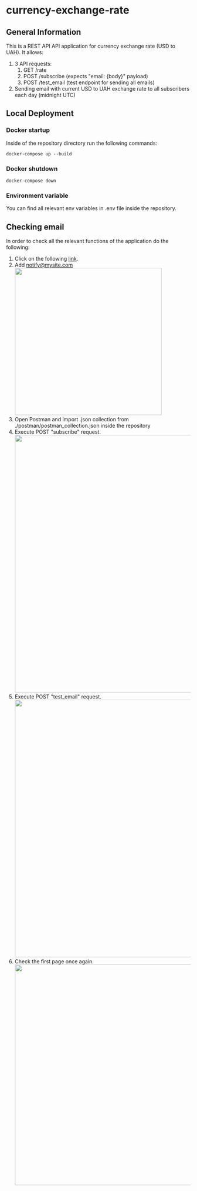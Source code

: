 # currency-exchange-rate

## General Information

This is a REST API API application for currency exchange rate (USD to UAH). It allows:
1. 3 API requests:
    1. GET /rate 
    2. POST /subscribe (expects "email: {body}"  payload)
    3. POST /test_email (test endpoint for sending all emails)
2. Sending email with current USD to UAH exchange rate to all subscribers each day (midnight UTC)

## Local Deployment


### Docker startup

Inside of the repository directory run the following commands:
```shell
docker-compose up --build
```

### Docker shutdown

```shell
docker-compose down
```

### Environment variable

You can find all relevant env variables in .env file inside the repository.

## Checking email

In order to check all the relevant functions of the application do the following:
1. Click on the following [link](https://www.wpoven.com/tools/free-smtp-server-for-testing).
2. Add notify@mysite.com <br>
    <img width="400" src="https://github.com/dmytromk/currency-exchange-rate/assets/96624185/6f3a6b3d-1c56-4cf6-a695-e46051e37132">
3. Open Postman and import .json collection from ./postman/postman_collection.json inside the repository
4. Execute POST "subscribe" request. <br>
    <img width="700" src="https://github.com/dmytromk/currency-exchange-rate/assets/96624185/eb0af63e-3d3a-4d05-abac-013300028d8e">
5. Execute POST "test_email" request. <br>
    <img width="700" src="https://github.com/dmytromk/currency-exchange-rate/assets/96624185/f6ae45a2-4c86-4d4f-9ce6-404f08cd89d3">
6. Check the first page once again. <br>
    <img width="600" src="https://github.com/dmytromk/currency-exchange-rate/assets/96624185/04e57082-ea1b-488c-b91a-f83a6980c356">
